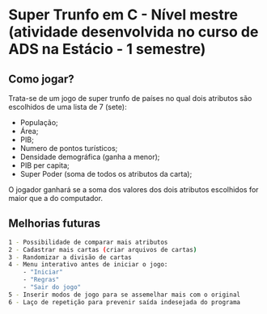 # Super Trunfo em C - Nível mestre (atividade desenvolvida no curso de ADS na Estácio - 1 semestre)

## Como jogar?

Trata-se de um jogo de super trunfo de países no qual dois atributos são escolhidos de uma lista de 7 (sete):

- População;
- Área;
- PIB;
- Numero de pontos turísticos;
- Densidade demográfica (ganha a menor);
- PIB per capita;
- Super Poder (soma de todos os atributos da carta);

O jogador ganhará se a soma dos valores dos dois atributos escolhidos for maior que a do computador.

## Melhorias futuras

```sh
1 - Possibilidade de comparar mais atributos
2 - Cadastrar mais cartas (criar arquivos de cartas)
3 - Randomizar a divisão de cartas 
4 - Menu interativo antes de iniciar o jogo:
    - "Iniciar"
    - "Regras"
    - "Sair do jogo"
5 - Inserir modos de jogo para se assemelhar mais com o original
6 - Laço de repetição para prevenir saída indesejada do programa
```

